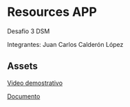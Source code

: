 # Resources APP

Desafio 3 DSM

Integrantes: Juan Carlos Calderón López

## Assets

[Video demostrativo](https://drive.google.com/file/d/1WlsTyuPxQV2n5tHMxl6TBbITfC19nlPQ/view?usp=sharing)

[Documento](https://drive.google.com/file/d/1n2DViq8OY7-xvqzkm8VZ9yOw5HkDPdXc/view?usp=sharing)